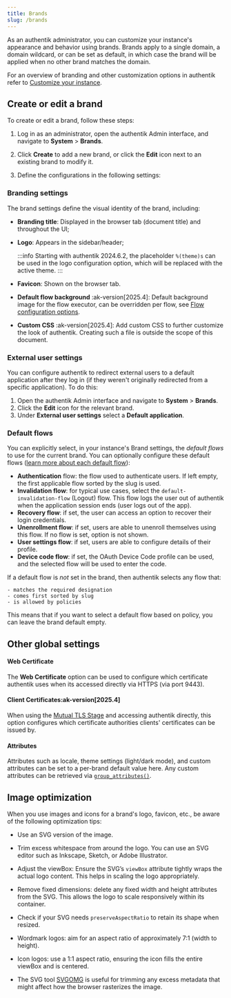 ```yaml
---
title: Brands
slug: /brands
---
```


As an authentik administrator, you can customize your instance's appearance and behavior using brands. Brands apply to a single domain, a domain wildcard, or can be set as default, in which case the brand will be applied when no other brand matches the domain.

For an overview of branding and other customization options in authentik refer to [Customize your instance](../customize/index.md).

## Create or edit a brand

To create or edit a brand, follow these steps:

1. Log in as an administrator, open the authentik Admin interface, and navigate to **System** > **Brands**.

2. Click **Create** to add a new brand, or click the **Edit** icon next to an existing brand to modify it.

3. Define the configurations in the following settings:

### Branding settings

The brand settings define the visual identity of the brand, including:

- **Branding title**: Displayed in the browser tab (document title) and throughout the UI;
- **Logo**: Appears in the sidebar/header;

    :::info
    Starting with authentik 2024.6.2, the placeholder `%(theme)s` can be used in the logo configuration option, which will be replaced with the active theme.
    :::

- **Favicon**: Shown on the browser tab.
- **Default flow background** :ak-version[2025.4]: Default background image for the flow executor, can be overridden per flow, see [Flow configuration options](../add-secure-apps/flows-stages/flow/index.md#flow-configuration-options).
- **Custom CSS** :ak-version[2025.4]: Add custom CSS to further customize the look of authentik. Creating such a file is outside the scope of this document.

### External user settings

You can configure authentik to redirect external users to a default application after they log in (if they weren't originally redirected from a specific application). To do this:

1. Open the authentik Admin interface and navigate to **System** > **Brands**.
2. Click the **Edit** icon for the relevant brand.
3. Under **External user settings** select a **Default application**.

### Default flows

You can explicitly select, in your instance's Brand settings, the _default flows_ to use for the current brand. You can optionally configure these default flows ([learn more about each default flow](../add-secure-apps/flows-stages/flow/examples/default_flows.md)):

- **Authentication** flow: the flow used to authenticate users. If left empty, the first applicable flow sorted by the slug is used.
- **Invalidation flow**: for typical use cases, select the `default-invalidation-flow` (Logout) flow. This flow logs the user out of authentik when the application session ends (user logs out of the app).
- **Recovery flow**: if set, the user can access an option to recover their login credentials.
- **Unenrollment flow**: if set, users are able to unenroll themselves using this flow. If no flow is set, option is not shown.
- **User settings flow**: if set, users are able to configure details of their profile.
- **Device code flow**: if set, the OAuth Device Code profile can be used, and the selected flow will be used to enter the code.

If a default flow is _not_ set in the brand, then authentik selects any flow that:

    - matches the required designation
    - comes first sorted by slug
    - is allowed by policies

This means that if you want to select a default flow based on policy, you can leave the brand default empty.

## Other global settings

#### Web Certificate

The **Web Certificate** option can be used to configure which certificate authentik uses when its accessed directly via HTTPS (via port 9443).

#### Client Certificates:ak-version[2025.4]

When using the [Mutual TLS Stage](../add-secure-apps/flows-stages/stages/mtls/index.md) and accessing authentik directly, this option configures which certificate authorities clients' certificates can be issued by.

#### Attributes

Attributes such as locale, theme settings (light/dark mode), and custom attributes can be set to a per-brand default value here. Any custom attributes can be retrieved via [`group_attributes()`](../users-sources/user/user_ref.mdx#object-properties).

## Image optimization

When you use images and icons for a brand's logo, favicon, etc., be aware of the following optimization tips:

- Use an SVG version of the image.

- Trim excess whitespace from around the logo. You can use an SVG editor such as Inkscape, Sketch, or Adobe Illustrator.

- Adjust the viewBox: Ensure the SVG’s `viewBox` attribute tightly wraps the actual logo content. This helps in scaling the logo appropriately.

- Remove fixed dimensions: delete any fixed width and height attributes from the SVG. This allows the logo to scale responsively within its container.

- Check if your SVG needs `preserveAspectRatio` to retain its shape when resized.

- Wordmark logos: aim for an aspect ratio of approximately 7:1 (width to height).

- Icon logos: use a 1:1 aspect ratio, ensuring the icon fills the entire viewBox and is centered.

- The SVG tool [SVGOMG](https://svgomg.net/) is useful for trimming any excess metadata that might affect how the browser rasterizes the image.
